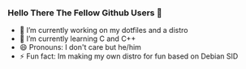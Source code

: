 ### Hello There The Fellow Github Users 👋 ###

- 🔭 I’m currently working on my dotfiles and a distro
- 🌱 I’m currently learning C and C++
- 😄 Pronouns: I don't care but he/him
- ⚡ Fun fact: Im making my own distro for fun based on Debian SID 
